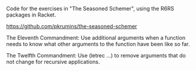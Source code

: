 Code for the exercises in "The Seasoned Schemer", using the R6RS packages in Racket.    

https://github.com/pkrumins/the-seasoned-schemer

The Eleventh Commandment: Use additional arguments when a function needs to know what other arguments to the function have been like so far.   

The Twelfth Commandment: Use (letrec ...) to remove arguments that do not change for recursive applications.

